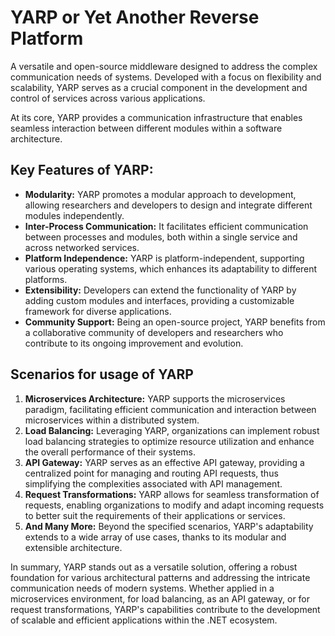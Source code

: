 # YARP or Yet Another Reverse Platform
A versatile and open-source middleware designed to address the complex communication needs of systems. Developed with a focus on flexibility and scalability, YARP serves as a crucial component in the development and control of services across various applications.

At its core, YARP provides a communication infrastructure that enables seamless interaction between different modules within a software architecture. 

## Key Features of YARP:
- **Modularity:** YARP promotes a modular approach to development, allowing researchers and developers to design and integrate different modules independently.
- **Inter-Process Communication:** It facilitates efficient communication between processes and modules, both within a single service and across networked services.
- **Platform Independence:** YARP is platform-independent, supporting various operating systems, which enhances its adaptability to different platforms.
- **Extensibility:** Developers can extend the functionality of YARP by adding custom modules and interfaces, providing a customizable framework for diverse applications.
- **Community Support:** Being an open-source project, YARP benefits from a collaborative community of developers and researchers who contribute to its ongoing improvement and evolution.

## Scenarios for usage of YARP
1. **Microservices Architecture:**
YARP supports the microservices paradigm, facilitating efficient communication and interaction between microservices within a distributed system.
1. **Load Balancing:**
Leveraging YARP, organizations can implement robust load balancing strategies to optimize resource utilization and enhance the overall performance of their systems.
1. **API Gateway:**
YARP serves as an effective API gateway, providing a centralized point for managing and routing API requests, thus simplifying the complexities associated with API management.
1. **Request Transformations:**
YARP allows for seamless transformation of requests, enabling organizations to modify and adapt incoming requests to better suit the requirements of their applications or services.
1. **And Many More:**
Beyond the specified scenarios, YARP's adaptability extends to a wide array of use cases, thanks to its modular and extensible architecture.

In summary, YARP stands out as a versatile solution, offering a robust foundation for various architectural patterns and addressing the intricate communication needs of modern systems. Whether applied in a microservices environment, for load balancing, as an API gateway, or for request transformations, YARP's capabilities contribute to the development of scalable and efficient applications within the .NET ecosystem.
